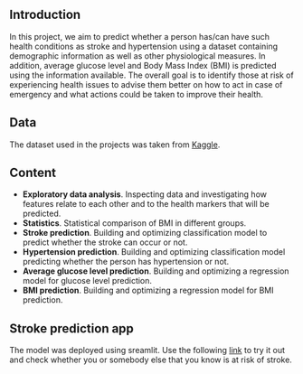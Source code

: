 ## Introduction

In this project, we aim to predict whether a person has/can have such health conditions as stroke and hypertension using a dataset containing demographic information as well as other physiological measures. In addition, average glucose level and Body Mass Index (BMI) is predicted using the information available. The overall goal is to identify those at risk of experiencing health issues to advise them better on how to act in case of emergency and what actions could be taken to improve their health.

## Data

The dataset used in the projects was taken from [Kaggle](https://www.kaggle.com/datasets/fedesoriano/stroke-prediction-dataset).

## Content
- **Exploratory data analysis**. Inspecting data and investigating how features relate to each other and to the health markers that will be predicted.
- **Statistics**. Statistical comparison of BMI in different groups.
- **Stroke prediction**. Building and optimizing classification model to predict whether the stroke can occur or not.
- **Hypertension prediction**. Building and optimizing classification model predicting whether the person has hypertension or not.
- **Average glucose level prediction**. Building and optimizing a regression model for glucose level prediction.
- **BMI prediction**. Building and optimizing a regression model for BMI prediction.

## Stroke prediction app

The model was deployed using sreamlit. Use the following [link](https://liucijasvink-stroke-prediction-app-streamlit-app-script-y5i2h6.streamlit.app/) to try it out and check whether you or somebody else that you know is at risk of stroke. 
